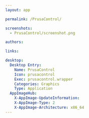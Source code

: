 ```yaml
---
layout: app

permalink: /PrusaControl/

screenshots:
  - PrusaControl/screenshot.png

authors:

links:

desktop:
  Desktop Entry:
    Name: PrusaControl
    Icon: prusacontrol
    Exec: prusacontrol.wrapper
    Categories: Graphics
    Type: Application
  AppImageHub:
    X-AppImage-UpdateInformation: 
    X-AppImage-Type: 2
    X-AppImage-Architecture: x86_64
---
```

